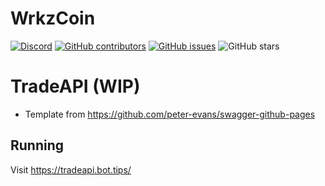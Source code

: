 # WrkzCoin

[![Discord](https://img.shields.io/discord/460755304863498250?label=WrkzCoin%20Discord)](https://chat.wrkz.work) [![GitHub contributors](https://img.shields.io/github/contributors-anon/wrkzcoin/coinapi-docs?label=Contributors)](https://github.com/wrkzcoin/coinapi-docs/graphs/contributors) [![GitHub issues](https://img.shields.io/github/issues/wrkzcoin/coinapi-docs?label=Issues)](https://github.com/wrkzcoin/coinapi-docs/issues) ![GitHub stars](https://img.shields.io/github/stars/wrkzcoin/coinapi-docs?label=Github%20Stars)

# TradeAPI (WIP)

* Template from https://github.com/peter-evans/swagger-github-pages

## Running

Visit https://tradeapi.bot.tips/
